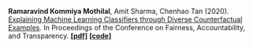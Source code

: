 __Ramaravind Kommiya Mothilal__, Amit Sharma, Chenhao Tan (2020). [Explaining Machine Learning Classifiers through Diverse Counterfactual Examples](https://dl.acm.org/doi/abs/10.1145/3351095.3372850). In Proceedings of the Conference on Fairness, Accountability, and Transparency.
[**[pdf]**](https://arxiv.org/pdf/1905.07697.pdf) [**[code]**](https://github.com/microsoft/DiCE)
